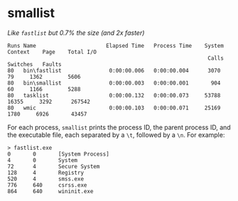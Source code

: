 # smallist

*Like `fastlist` but 0.7% the size (and 2x faster)*

```
Runs Name                      Elapsed Time   Process Time    System   Context    Page    Total I/O
                                                               Calls  Switches   Faults
80   bin\fastlist               0:00:00.006   0:00:00.004      3070        79     1362        5606
80   bin\smallist               0:00:00.003   0:00:00.001       904        60     1166        5288
80   tasklist                   0:00:00.132   0:00:00.073     53788     16355     3292      267542
80   wmic                       0:00:00.103   0:00:00.071     25169      1780     6926       43457
```

For each process, `smallist` prints the process ID, the parent process ID, and
the executable file, each separated by a `\t`, followed by a `\n`. For example:

```batch
> fastlist.exe
0       0       [System Process]
4       0       System
72      4       Secure System
128     4       Registry
520     4       smss.exe
776     640     csrss.exe
864     640     wininit.exe
```
